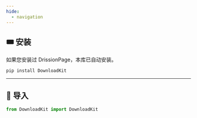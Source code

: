 ```yaml
---
hide:
  - navigation
---
```

## 🎟️ 安装

如果您安装过 DrissionPage，本库已自动安装。

```shell
pip install DownloadKit
```

---

## 🎫 导入

```python
from DownloadKit import DownloadKit
```